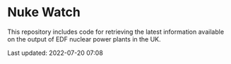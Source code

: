 # Nuke Watch

This repository includes code for retrieving the latest information available on the output of EDF nuclear power plants in the UK.

Last updated: 2022-07-20 07:08